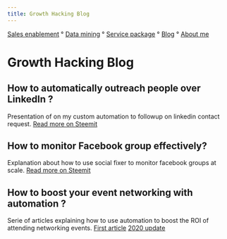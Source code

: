 ```yaml
---
title: Growth Hacking Blog
---
```


[Sales enablement](index.md) ° [Data mining](webscraping.md) ° [Service package](package.md) ° [Blog](blog.md) ° [About me](https://www.linkedin.com/in/fabian-maume-409b1830/?locale=en_US)

Growth Hacking Blog
=====

## How to automatically outreach people over LinkedIn ?
Presentation of on my custom automation to followup on linkedin contact request.
[Read more on Steemit](https://steemit.com/linkedin/@growth-hack/how-to-automatically-outreach-people-over-linkedin)

## How to monitor Facebook group effectively?
Explanation about how to use social fixer to monitor facebook groups at scale.
[Read more on Steemit](https://steemit.com/growth-hack/@growth-hack/how-to-monitor-facebook-group-effectively)

## How to boost your event networking with automation ?
Serie of articles explaining how to use automation to boost the ROI of attending networking events.
[First article](https://steemit.com/growthhacking/@growth-hack/how-to-boost-your-event-networking-with-automation)
[2020 update](https://steemit.com/networking/@growth-hack/how-to-boost-your-event-networking-with-automation-v2)
